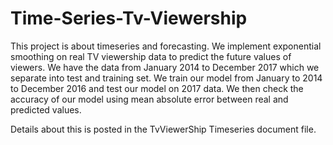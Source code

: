 # Time-Series-Tv-Viewership
This project is about timeseries and forecasting. We implement exponential smoothing on real TV viewership data to predict the future values of viewers. We have the data from January 2014 to December 2017 which we separate into test and training set. We train our model from January to 2014 to December 2016 and test our model on 2017 data. We then check the accuracy of our model using mean absolute error between real and predicted values.

Details about this is posted in the TvViewerShip Timeseries document file.
